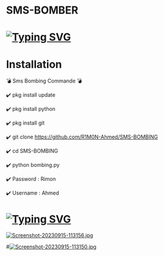 # SMS-BOMBER

# [![Typing SVG](https://readme-typing-svg.demolab.com?font=Fira+Code&size=30&pause=1000&color=28F70E&width=435&lines=%F0%9F%92%A3+SMS+BOMBING+%F0%9F%92%A3;How+vexingly+quick+daft+zebras+jump;Quick+fox+jumps+nightly+above+wizard;Sphinx+of+black+quartz%2C+judge+my+vow;Waltz%2C+bad+nymph%2C+for+quick+jigs+vex)](https://git.io/typing-svg)

# Installation

💣 Sms Bombing Commande 💣

✔️ pkg install update

✔️ pkg install python 

✔️ pkg install git

✔️ git clone https://github.com/R1M0N-Ahmed/SMS-BOMBING

✔️ cd SMS-BOMBING

✔️ python bombing.py 

✔️ Password : Rimon

✔️ Username : Ahmed

# [![Typing SVG](https://readme-typing-svg.demolab.com?font=Fira+Code&size=30&pause=1000&color=F70000&width=435&lines=%F0%9F%96%A4+Thank++you+%F0%9F%96%A4;How+vexingly+quick+daft+zebras+jump)](https://git.io/typing-svg)



[![Screenshot-20230915-113156.jpg](https://i.postimg.cc/wMHtkTrV/Screenshot-20230915-113156.jpg)](https://postimg.cc/9R8FmVCR)

#[![Screenshot-20230915-113150.jpg](https://i.postimg.cc/439mk9kP/Screenshot-20230915-113150.jpg)](https://postimg.cc/TyTRnhP5)
